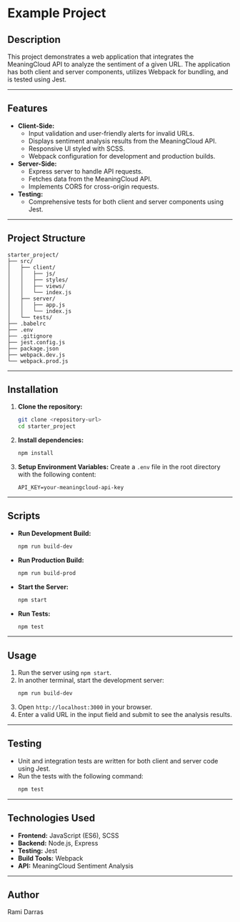 
# Example Project

## Description
This project demonstrates a web application that integrates the MeaningCloud API to analyze the sentiment of a given URL. The application has both client and server components, utilizes Webpack for bundling, and is tested using Jest.

---

## Features
- **Client-Side:** 
  - Input validation and user-friendly alerts for invalid URLs.
  - Displays sentiment analysis results from the MeaningCloud API.
  - Responsive UI styled with SCSS.
  - Webpack configuration for development and production builds.
- **Server-Side:** 
  - Express server to handle API requests.
  - Fetches data from the MeaningCloud API.
  - Implements CORS for cross-origin requests.
- **Testing:**
  - Comprehensive tests for both client and server components using Jest.

---

## Project Structure
```plaintext
starter_project/
├── src/
│   ├── client/
│   │   ├── js/
│   │   ├── styles/
│   │   ├── views/
│   │   └── index.js
│   ├── server/
│   │   ├── app.js
│   │   └── index.js
│   └── tests/
├── .babelrc
├── .env
├── .gitignore
├── jest.config.js
├── package.json
├── webpack.dev.js
└── webpack.prod.js
```

---

## Installation

1. **Clone the repository:**
   ```bash
   git clone <repository-url>
   cd starter_project
   ```

2. **Install dependencies:**
   ```bash
   npm install
   ```

3. **Setup Environment Variables:**
   Create a `.env` file in the root directory with the following content:
   ```plaintext
   API_KEY=your-meaningcloud-api-key
   ```

---

## Scripts

- **Run Development Build:**
  ```bash
  npm run build-dev
  ```

- **Run Production Build:**
  ```bash
  npm run build-prod
  ```

- **Start the Server:**
  ```bash
  npm start
  ```

- **Run Tests:**
  ```bash
  npm test
  ```

---

## Usage

1. Run the server using `npm start`.
2. In another terminal, start the development server:
   ```bash
   npm run build-dev
   ```
3. Open `http://localhost:3000` in your browser.
4. Enter a valid URL in the input field and submit to see the analysis results.

---

## Testing

- Unit and integration tests are written for both client and server code using Jest.
- Run the tests with the following command:
  ```bash
  npm test
  ```

---

## Technologies Used

- **Frontend:** JavaScript (ES6), SCSS
- **Backend:** Node.js, Express
- **Testing:** Jest
- **Build Tools:** Webpack
- **API:** MeaningCloud Sentiment Analysis

---

## Author
Rami Darras
